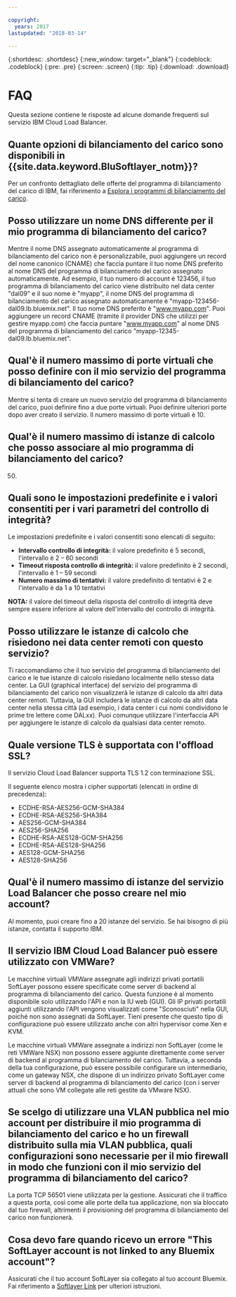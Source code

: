 ```yaml
---

copyright:
  years: 2017
lastupdated: "2018-03-14"

---
```


{:shortdesc: .shortdesc}
{:new_window: target="_blank"}
{:codeblock: .codeblock}
{:pre: .pre}
{:screen: .screen}
{:tip: .tip}
{:download: .download}

# FAQ

Questa sezione contiene le risposte ad alcune domande frequenti sul servizio IBM Cloud Load Balancer. 

## Quante opzioni di bilanciamento del carico sono disponibili in {{site.data.keyword.BluSoftlayer_notm}}?

Per un confronto dettagliato delle offerte del programma di bilanciamento del carico di IBM, fai riferimento a [Esplora i programmi di bilanciamento del carico](https://dev-console.bluemix.net/docs/infrastructure/loadbalancer-service/explore-load-balancers.html#explore-load-balancers).

## Posso utilizzare un nome DNS differente per il mio programma di bilanciamento del carico?

Mentre il nome DNS assegnato automaticamente al programma di bilanciamento del carico non è personalizzabile, puoi aggiungere un record del nome canonico (CNAME) che faccia puntare il tuo nome DNS preferito al nome DNS del programma di bilanciamento del carico assegnato automaticamente. Ad esempio, il tuo numero di account è 123456, il tuo programma di bilanciamento del carico viene distribuito nel data center "dal09" e il suo nome è "myapp", il nome DNS del programma di bilanciamento del carico assegnato automaticamente è "myapp-123456-dal09.lb.bluemix.net". Il tuo nome DNS preferito è "www.myapp.com". Puoi aggiungere un record CNAME (tramite il provider DNS che utilizzi per gestire myapp.com) che faccia puntare "www.myapp.com" al nome DNS del programma di bilanciamento del carico "myapp-12345-dal09.lb.bluemix.net".

## Qual'è il numero massimo di porte virtuali che posso definire con il mio servizio del programma di bilanciamento del carico?

Mentre si tenta di creare un nuovo servizio del programma di bilanciamento del carico, puoi definire fino a due porte virtuali. Puoi definire ulteriori porte dopo aver creato il servizio. Il numero massimo di porte virtuali è 10. 

## Qual'è il numero massimo di istanze di calcolo che posso associare al mio programma di bilanciamento del carico?

50.

## Quali sono le impostazioni predefinite e i valori consentiti per i vari parametri del controllo di integrità?

Le impostazioni predefinite e i valori consentiti sono elencati di seguito:

* **Intervallo controllo di integrità:** il valore predefinito è 5 secondi, l'intervallo è 2 – 60 secondi
* **Timeout risposta controllo di integrità:** il valore predefinito è 2 secondi, l'intervallo è 1 – 59 secondi
* **Numero massimo di tentativi:** il valore predefinito di tentativi è 2 e l'intervallo è da 1 a 10 tentativi

**NOTA:** il valore del timeout della risposta del controllo di integrità deve sempre essere inferiore al valore dell'intervallo del controllo di integrità. 

## Posso utilizzare le istanze di calcolo che risiedono nei data center remoti con questo servizio? 

Ti raccomandiamo che il tuo servizio del programma di bilanciamento del carico e le tue istanze di calcolo risiedano localmente nello stesso data center. La GUI (graphical interface) del servizio del programma di bilanciamento del carico non visualizzerà le istanze di calcolo da altri data center remoti. Tuttavia, la GUI includerà le istanze di calcolo da altri data center nella stessa città (ad esempio, i data center i cui nomi condividono le prime tre lettere come DALxx). Puoi comunque utilizzare l'interfaccia API per aggiungere le istanze di calcolo da qualsiasi data center remoto.  

## Quale versione TLS è supportata con l'offload SSL?

Il servizio Cloud Load Balancer supporta TLS 1.2 con terminazione SSL. 

Il seguente elenco mostra i cipher supportati (elencati in ordine di precedenza):  

* ECDHE-RSA-AES256-GCM-SHA384
* ECDHE-RSA-AES256-SHA384
* AES256-GCM-SHA384
* AES256-SHA256
* ECDHE-RSA-AES128-GCM-SHA256
* ECDHE-RSA-AES128-SHA256
* AES128-GCM-SHA256
* AES128-SHA256

## Qual'è il numero massimo di istanze del servizio Load Balancer che posso creare nel mio account? 

Al momento, puoi creare fino a 20 istanze del servizio. Se hai bisogno di più istanze, contatta il supporto IBM.  

## Il servizio IBM Cloud Load Balancer può essere utilizzato con VMWare? 

Le macchine virtuali VMWare assegnate agli indirizzi privati portatili SoftLayer possono essere specificate come server di backend al programma di bilanciamento del carico. Questa funzione è al momento disponibile solo utilizzando l'API e non la IU web (GUI). Gli IP privati portatili aggiunti utilizzando l'API vengono visualizzati come "Sconosciuti" nella GUI, poiché non sono assegnati da SoftLayer. Tieni presente che questo tipo di configurazione può essere utilizzato anche con altri hypervisor come Xen e KVM.

Le macchine virtuali VMWare assegnate a indirizzi non SoftLayer (come le reti VMWare NSX) non possono essere aggiunte direttamente come server di backend al programma di bilanciamento del carico. Tuttavia, a seconda della tua configurazione, può essere possibile configurare un intermediario, come un gateway NSX, che dispone di un indirizzo privato SoftLayer come server di backend al programma di bilanciamento del carico (con i server attuali che sono VM collegate alle reti gestite da VMware NSX).

## Se scelgo di utilizzare una VLAN pubblica nel mio account per distribuire il mio programma di bilanciamento del carico e ho un firewall distribuito sulla mia VLAN pubblica, quali configurazioni sono necessarie per il mio firewall in modo che funzioni con il mio servizio del programma di bilanciamento del carico?

La porta TCP 56501 viene utilizzata per la gestione. Assicurati che il traffico a questa porta, così come alle porte della tua applicazione, non sia bloccato dal tuo firewall, altrimenti il provisioning del programma di bilanciamento del carico non funzionerà. 

## Cosa devo fare quando ricevo un errore "This SoftLayer account is not linked to any Bluemix account"?

Assicurati che il tuo account SoftLayer sia collegato al tuo account Bluemix. Fai riferimento a [Softlayer Link](https://console.bluemix.net/docs/account/softlayerlink.html#switching-to-ibmid) per ulteriori istruzioni.
